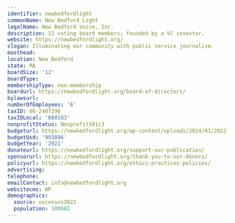 ```yaml
---
identifier: newbedfordlight
commonName: New Bedford Light
legalName: New Bedford Voice, Inc.
description: 12 voting board members; founded by a VC investor.
website: https://newbedfordlight.org/
slogan: Illuminating our community with public service journalism.
masthead:
location: New Bedford
state: MA
boardSize: '12'
boardType:
membershipType: non-membership
boardurl: https://newbedfordlight.org/board-of-directors/
bylawsurl:
numberOfEmployees: '6'
taxID: 86-2407296
taxIDLocal: '080183'
nonprofitStatus: Nonprofit501c3
budgeturl: https://newbedfordlight.org/wp-content/uploads/2024/01/2022-Audited-Financial-Statements-New-Bedford-Light-Inc.pdf
budgetUsd: '993896'
budgetYear: '2021'
donateurl: https://newbedfordlight.org/support-our-publication/
sponsorurl: https://newbedfordlight.org/thank-you-to-our-donors/
policyurl: https://newbedfordlight.org/ethics-practices-policies/
advertising:
telephone:
emailContact: info@newbedfordlight.org
websitecms: WP
demographics:
  source: uscensus2022
  population: 100682
---
```



